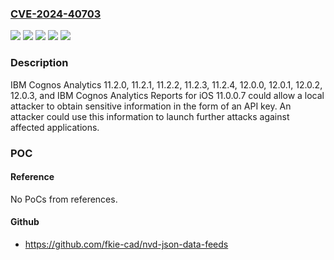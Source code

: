 ### [CVE-2024-40703](https://cve.mitre.org/cgi-bin/cvename.cgi?name=CVE-2024-40703)
![](https://img.shields.io/static/v1?label=Product&message=Cognos%20Analytics%20Reports&color=blue)
![](https://img.shields.io/static/v1?label=Product&message=Cognos%20Analytics&color=blue)
![](https://img.shields.io/static/v1?label=Version&message=%3D%2011.0.0.7%20&color=brighgreen)
![](https://img.shields.io/static/v1?label=Version&message=%3D%2011.2.0%2C%2011.2.1%2C%2011.2.2%2C%2011.2.3%2C%2011.2.4%2C%2012.0.0%2C%2012.0.1%2C%2012.0.2%2C%2012.0.3%20&color=brighgreen)
![](https://img.shields.io/static/v1?label=Vulnerability&message=CWE-522%20Insufficiently%20Protected%20Credentials&color=brighgreen)

### Description

IBM Cognos Analytics 11.2.0, 11.2.1, 11.2.2, 11.2.3, 11.2.4, 12.0.0, 12.0.1, 12.0.2, 12.0.3, and IBM Cognos Analytics Reports for iOS 11.0.0.7 could allow a local attacker to obtain sensitive information in the form of an API key.  An attacker could use this information to launch further attacks against affected applications.

### POC

#### Reference
No PoCs from references.

#### Github
- https://github.com/fkie-cad/nvd-json-data-feeds

